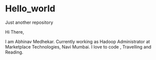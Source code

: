 # Hello_world
Just another repository

Hi There,

I am Abhinav Medhekar. Currently working as Hadoop Administrator at Marketplace Technologies, Navi Mumbai. 
I love to code , Travelling and Reading.

